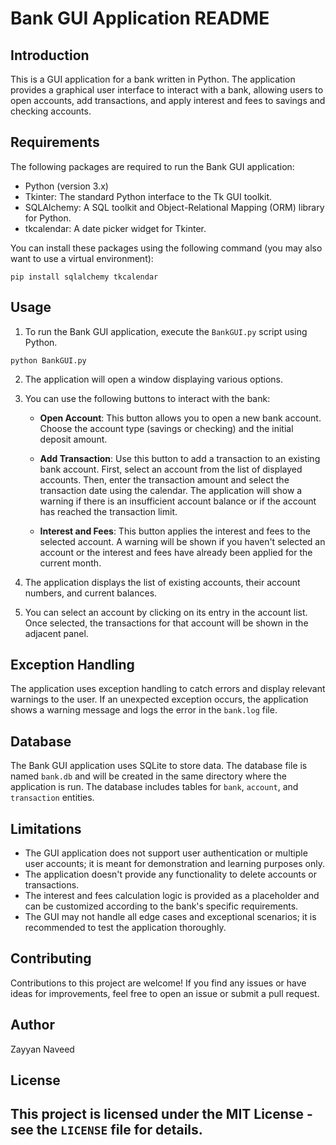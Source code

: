 # Bank GUI Application README

## Introduction

This is a GUI application for a bank written in Python. The application provides a graphical user interface to interact with a bank, allowing users to open accounts, add transactions, and apply interest and fees to savings and checking accounts.

## Requirements

The following packages are required to run the Bank GUI application:

- Python (version 3.x)
- Tkinter: The standard Python interface to the Tk GUI toolkit.
- SQLAlchemy: A SQL toolkit and Object-Relational Mapping (ORM) library for Python.
- tkcalendar: A date picker widget for Tkinter.

You can install these packages using the following command (you may also want to use a virtual environment):

```
pip install sqlalchemy tkcalendar
```

## Usage

1. To run the Bank GUI application, execute the `BankGUI.py` script using Python.

```
python BankGUI.py
```

2. The application will open a window displaying various options.

3. You can use the following buttons to interact with the bank:

   - **Open Account**: This button allows you to open a new bank account. Choose the account type (savings or checking) and the initial deposit amount.

   - **Add Transaction**: Use this button to add a transaction to an existing bank account. First, select an account from the list of displayed accounts. Then, enter the transaction amount and select the transaction date using the calendar. The application will show a warning if there is an insufficient account balance or if the account has reached the transaction limit.

   - **Interest and Fees**: This button applies the interest and fees to the selected account. A warning will be shown if you haven't selected an account or the interest and fees have already been applied for the current month.

4. The application displays the list of existing accounts, their account numbers, and current balances.

5. You can select an account by clicking on its entry in the account list. Once selected, the transactions for that account will be shown in the adjacent panel.

## Exception Handling

The application uses exception handling to catch errors and display relevant warnings to the user. If an unexpected exception occurs, the application shows a warning message and logs the error in the `bank.log` file.

## Database

The Bank GUI application uses SQLite to store data. The database file is named `bank.db` and will be created in the same directory where the application is run. The database includes tables for `bank`, `account`, and `transaction` entities.

## Limitations

- The GUI application does not support user authentication or multiple user accounts; it is meant for demonstration and learning purposes only.
- The application doesn't provide any functionality to delete accounts or transactions.
- The interest and fees calculation logic is provided as a placeholder and can be customized according to the bank's specific requirements.
- The GUI may not handle all edge cases and exceptional scenarios; it is recommended to test the application thoroughly.

## Contributing

Contributions to this project are welcome! If you find any issues or have ideas for improvements, feel free to open an issue or submit a pull request.

## Author

Zayyan Naveed

## License

This project is licensed under the MIT License - see the `LICENSE` file for details.
---
